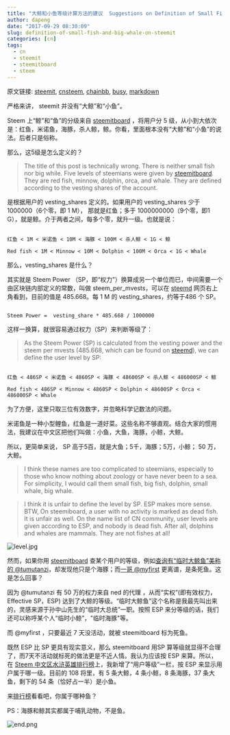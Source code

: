 ```yaml
---
title: "大鲸和小鱼等级计算方法的建议  Suggestions on Definition of Small Fishes and Big Whales on Steemit"
author: dapeng
date: "2017-09-29 08:30:09"
slug: definition-of-small-fish-and-big-whale-on-steemit
categories: [cn]
tags: 
  - cn
  - steemit
  - steemitboard
  - steem
---
```


原文链接: [steemit](https://steemit.com/cn/@dapeng/definition-of-small-fish-and-big-whale-on-steemit), [cnsteem](https://cnsteem.com/cn/@dapeng/definition-of-small-fish-and-big-whale-on-steemit), [chainbb](https://chainbb.com/cn/@dapeng/definition-of-small-fish-and-big-whale-on-steemit), [busy](https://busy.org/cn/@dapeng/definition-of-small-fish-and-big-whale-on-steemit), [markdown](https://raw.githubusercontent.com/pzhaonet/steem_mirror/master/content/post/definition-of-small-fish-and-big-whale-on-steemit.md)

严格来讲， steemit 并没有“大鲸”和“小鱼”。


Steem 上“鲸”和“鱼”的分级来自 [steemitboard](https://steemitboard.com/) ，将用户分 5 级，从小到大依次是：红鱼，米诺鱼，海豚，杀人鲸，鲸。你看，里面根本没有“大鲸”和“小鱼”的说法。后者只是俗称。


那么，这5级是怎么定义的？


> The title of this post is technically wrong. There is neither small fish nor big while. Five levels of steemians were given by  [steemitboard](https://steemitboard.com/). They are red fish, minnow, dolphin, orca, and whale. They are defined according to the  vesting shares of the account. 


是根据用户的 vesting_shares 定义的。如果用户的 vesting_shares 少于 1000000（6个零，即 1 M）， 那就是红鱼；多于 1000000000（9个零，即1 G），就是鲸。介于两者之间，每多个零，就升一级。也就是说：


```

红鱼 < 1M < 米诺鱼 < 10M < 海豚 < 100M < 杀人鲸 < 1G < 鲸

Red fish < 1M < Minnow < 10M < Dolphin < 100M < Orca < 1G < Whale

```



那么，vesting_shares 是什么？


其实就是 Steem Power （SP，即“权力”）换算成另一个单位而已，中间需要一个由区块链内部定义的常数，叫做  steem_per_mvests，可以在 [steemd](https://steemd.com/) 网页右上角看到，目前的值是 485.668。每 1 M 的 vesting_shares，约等于486 个 SP。


```

Steem Power =  vesting_share * 485.668 / 1000000

```


这样一换算，就很容易通过权力（SP）来判断等级了：


> As the Steem Power (SP) is calculated from the vesting power and the steem per mvests (485.668, which can be found on [steemd](https://steemd.com/)), we can define the user level by SP:


```

红鱼 < 486SP < 米诺鱼 < 4860SP < 海豚 < 48600SP < 杀人鲸 < 486000SP < 鲸

Red fish < 486SP < Minnow < 4860SP < Dolphin < 48600SP < Orca < 486000SP < Whale

```


为了方便，这里只取三位有效数字，并忽略科学记数法的问题。


米诺鱼是一种小型鲤鱼，红鱼是一道好菜。这些名称不够直观。结合大家的惯用法，我建议在中文区把他们叫做：小鱼，大鱼，海豚，小鲸，大鲸。


所以，更简单来说， SP 高于5百，就是大鱼；5千，海豚；5万，小鲸； 50 万，大鲸。


> I think these names are too complicated to steemians, especially to those who know nothing about zoology or have never been to a sea. For simplicity, I would call them small fish, big fish, dolphin, small whale, big whale.

>
> I think it is unfair to define the level by SP. ESP makes more sense. BTW, On steemiboard, a user with no activity is marked as dead fish. It is unfair as well. On the name list of CN community,  user levels are given according to ESP, and nobody is dead fish. After all, dolphins and whales are mammals. They are not fishes at all!


![level.jpg](https://steemitimages.com/DQmasoQQNTKQpSBb96y4QQ9o5sPhiF8tjPX7YG4dCL3axc1/level.jpg)


然而，如果你用 [steemitboard](https://steemitboard.com/) 查某个用户的等级，例如[查询有“临时大鲸鱼”美称的 @tumutanzi](https://steemitboard.com/@tumutanzi)，却发现他只是个海豚；而[一哥 @myfirst](https://steemitboard.com/board.html?user=myfirst) 更离谱，是条死鱼。这是怎么回事？


因为 @tumutanzi 有 50 万的权力来自 ned 的代理 ，从而“实权”(即有效权力，Effective SP，ESP) 达到了大鲸的等级。“临时大鲸鱼”这个名称是我最先叫出来的，灵感来源于孙中山先生的“临时大总统”一职。按照 ESP 来分等级的话，我们还可以称呼某个人“临时小鲸”，"临时海豚"等。


而 @myfirst ，只要最近 7 天没活动，就被 steemitboard 标为死鱼。


既然 ESP 比 SP 更具有现实意义，那么 steemitboard  用SP 算等级就显得不合理了，而7天不活动就标死的做法更是不近人情。我认为应该按 ESP 来算。所以，在 [Steem 中文区水浒英雄排行榜](https://steemit.com/cn/@dapeng/6mnla8-steemit-cn)上，我新增了“用户等级”一栏，按 ESP 来显示用户属于哪一级。目前的 108 将里，有 5 条大鲸，4 条小鲸，8 条海豚，37 条大鱼，剩下的 54 条（恰好占一半）是小鱼。


来[排行榜](http://steemr.org/)看看吧，你属于哪种鱼？


PS：海豚和鲸其实都属于哺乳动物，不是鱼。 


![end.png](https://steemitimages.com/DQmWKRoZhpvHW3sFkHUnfkbZGNsZUe8FBEgEbkRXQXoE4bu/end.png)
